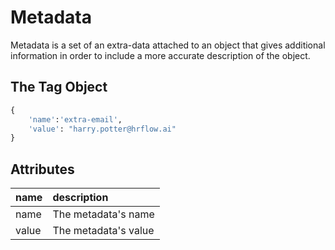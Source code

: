 # Metadata
Metadata is a set of an extra-data attached to an object that gives additional
 information in order to include a more accurate description of the object.
  
## The Tag Object

```python
{
    'name':'extra-email',
    'value': "harry.potter@hrflow.ai"
}
```

## Attributes

| name | description |
| :--- | :--- |
| name | The metadata's name |
| value | The metadata's value |
